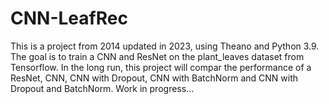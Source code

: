 # CNN-LeafRec
This is a project from 2014 updated in 2023, using Theano and Python 3.9. 
The goal is to train a CNN and ResNet on the plant_leaves dataset from Tensorflow. 
In the long run, this project will compar the performance of a ResNet, CNN, CNN with Dropout, CNN with BatchNorm and CNN with Dropout and BatchNorm.
Work in progress...
